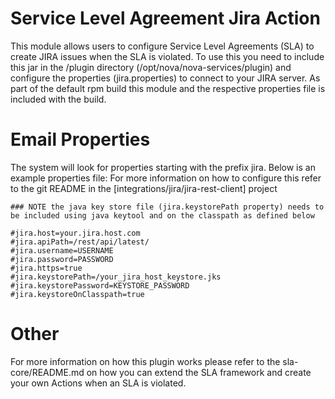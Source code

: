Service Level Agreement Jira Action
====
This module allows users to configure Service Level Agreements (SLA) to create JIRA issues when the SLA is violated.
To use this you need to include this jar in the /plugin directory (/opt/nova/nova-services/plugin) and configure the properties (jira.properties) to connect to your JIRA server.
As part of the default rpm build this module and the respective properties file is included with the build.

Email Properties
===
The system will look for properties starting with the prefix jira.
Below is an example properties file:
For more information on how to configure this refer to the git README in the [integrations/jira/jira-rest-client] project
```
### NOTE the java key store file (jira.keystorePath property) needs to be included using java keytool and on the classpath as defined below

#jira.host=your.jira.host.com
#jira.apiPath=/rest/api/latest/
#jira.username=USERNAME
#jira.password=PASSWORD
#jira.https=true
#jira.keystorePath=/your_jira_host_keystore.jks
#jira.keystorePassword=KEYSTORE_PASSWORD
#jira.keystoreOnClasspath=true
```

Other
====
For more information on how this plugin works please refer to the sla-core/README.md on how you can extend the SLA framework and create your own Actions when an SLA is violated.
